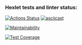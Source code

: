 ### Hexlet tests and linter status:
[![Actions Status](https://github.com/wq4rsz/frontend-project-46/workflows/hexlet-check/badge.svg)](https://github.com/wq4rsz/frontend-project-46/actions)
[![asciicast](https://asciinema.org/a/KrXSGp4z5214Ezf88aalkvy2L.svg)](https://asciinema.org/a/KrXSGp4z5214Ezf88aalkvy2L)

[![Maintainability](https://api.codeclimate.com/v1/badges/d41b59e2ce1fff9d4a99/maintainability)](https://codeclimate.com/github/wq4rsz/frontend-project-46/maintainability)

[![Test Coverage](https://api.codeclimate.com/v1/badges/d41b59e2ce1fff9d4a99/test_coverage)](https://codeclimate.com/github/wq4rsz/frontend-project-46/test_coverage)